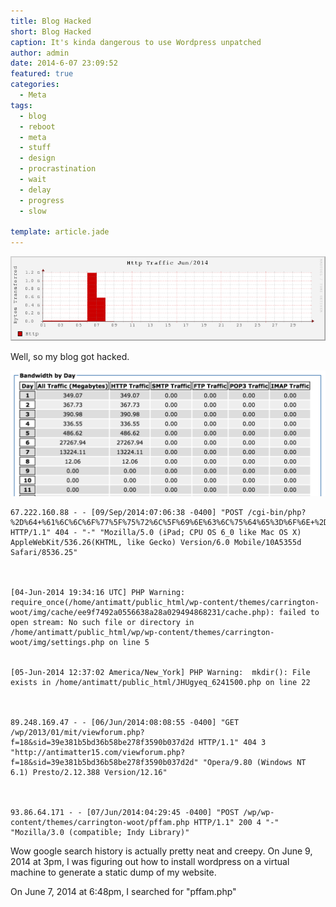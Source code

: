 ```yaml
---
title: Blog Hacked
short: Blog Hacked
caption: It's kinda dangerous to use Wordpress unpatched
author: admin
date: 2014-6-07 23:09:52
featured: true
categories:
  - Meta
tags:
  - blog
  - reboot
  - meta
  - stuff
  - design
  - procrastination
  - wait
  - delay
  - progress
  - slow

template: article.jade
---
```


![](bw-antimatter15.com-06-2014-http.png)

Well, so my blog got hacked. 


![](table.png)

    67.222.160.88 - - [09/Sep/2014:07:06:38 -0400] "POST /cgi-bin/php?%2D%64+%61%6C%6C%6F%77%5F%75%72%6C%5F%69%6E%63%6C%75%64%65%3D%6F%6E+%2D%64+%73%61%66%65%5F%6D%6F%64%65%3D%6F%66%66+%2D%64+%73%75%68%6F%73%69%6E%2E%73%69%6D%75%6C%61%74%69%6F%6E%3D%6F%6E+%2D%64+%64%69%73%61%62%6C%65%5F%66%75%6E%63%74%69%6F%6E%73%3D%22%22+%2D%64+%6F%70%65%6E%5F%62%61%73%65%64%69%72%3D%6E%6F%6E%65+%2D%64+%61%75%74%6F%5F%70%72%65%70%65%6E%64%5F%66%69%6C%65%3D%70%68%70%3A%2F%2F%69%6E%70%75%74+%2D%64+%63%67%69%2E%66%6F%72%63%65%5F%72%65%64%69%72%65%63%74%3D%30+%2D%64+%63%67%69%2E%72%65%64%69%72%65%63%74%5F%73%74%61%74%75%73%5F%65%6E%76%3D%30+%2D%6E HTTP/1.1" 404 - "-" "Mozilla/5.0 (iPad; CPU OS 6_0 like Mac OS X) AppleWebKit/536.26(KHTML, like Gecko) Version/6.0 Mobile/10A5355d Safari/8536.25"



    [04-Jun-2014 19:34:16 UTC] PHP Warning:  require_once(/home/antimatt/public_html/wp-content/themes/carrington-woot/img/cache/ee9f7492a0556638a28a029494868231/cache.php): failed to open stream: No such file or directory in /home/antimatt/public_html/wp/wp-content/themes/carrington-woot/img/settings.php on line 5


    [05-Jun-2014 12:37:02 America/New_York] PHP Warning:  mkdir(): File exists in /home/antimatt/public_html/JHUgyeq_6241500.php on line 22



    89.248.169.47 - - [06/Jun/2014:08:08:55 -0400] "GET /wp/2013/01/mit/viewforum.php?f=18&sid=39e381b5bd36b58be278f3590b037d2d HTTP/1.1" 404 3 "http://antimatter15.com/viewforum.php?f=18&sid=39e381b5bd36b58be278f3590b037d2d" "Opera/9.80 (Windows NT 6.1) Presto/2.12.388 Version/12.16"



    93.86.64.171 - - [07/Jun/2014:04:29:45 -0400] "POST /wp/wp-content/themes/carrington-woot/pffam.php HTTP/1.1" 200 4 "-" "Mozilla/3.0 (compatible; Indy Library)"



Wow google search history is actually pretty neat and creepy. On June 9, 2014 at 3pm, I was figuring out how to install wordpress on a virtual machine to generate a static dump of my website.


On June 7, 2014 at 6:48pm, I searched for "pffam.php"
